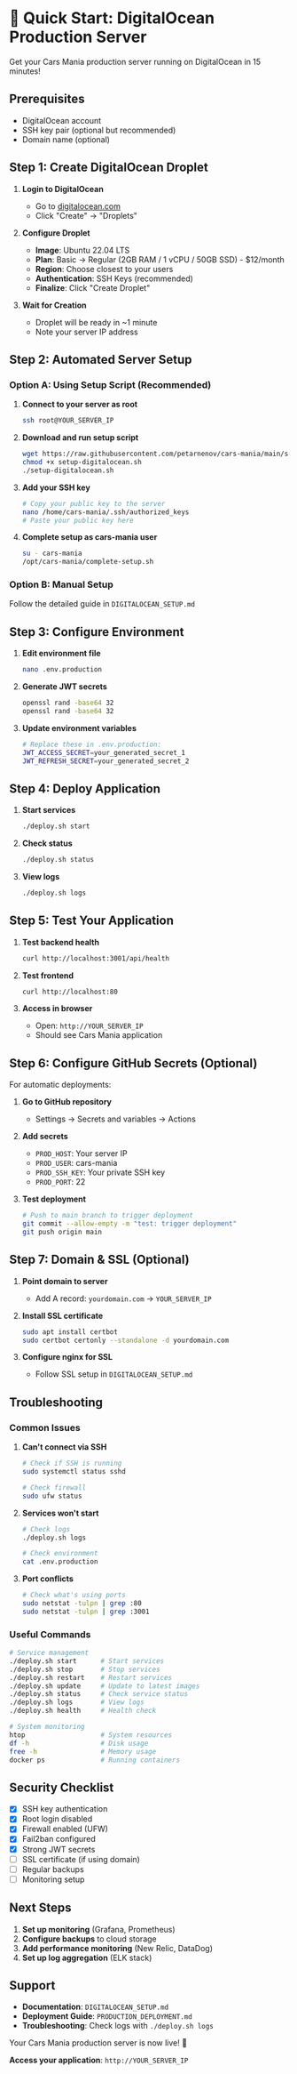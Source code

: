 # 🚀 Quick Start: DigitalOcean Production Server

Get your Cars Mania production server running on DigitalOcean in 15 minutes!

## Prerequisites

- DigitalOcean account
- SSH key pair (optional but recommended)
- Domain name (optional)

## Step 1: Create DigitalOcean Droplet

1. **Login to DigitalOcean**
   - Go to [digitalocean.com](https://digitalocean.com)
   - Click "Create" → "Droplets"

2. **Configure Droplet**
   - **Image**: Ubuntu 22.04 LTS
   - **Plan**: Basic → Regular (2GB RAM / 1 vCPU / 50GB SSD) - $12/month
   - **Region**: Choose closest to your users
   - **Authentication**: SSH Keys (recommended)
   - **Finalize**: Click "Create Droplet"

3. **Wait for Creation**
   - Droplet will be ready in ~1 minute
   - Note your server IP address

## Step 2: Automated Server Setup

### Option A: Using Setup Script (Recommended)

1. **Connect to your server as root**

   ```bash
   ssh root@YOUR_SERVER_IP
   ```

2. **Download and run setup script**

   ```bash
   wget https://raw.githubusercontent.com/petarnenov/cars-mania/main/scripts/setup-digitalocean.sh
   chmod +x setup-digitalocean.sh
   ./setup-digitalocean.sh
   ```

3. **Add your SSH key**

   ```bash
   # Copy your public key to the server
   nano /home/cars-mania/.ssh/authorized_keys
   # Paste your public key here
   ```

4. **Complete setup as cars-mania user**

   ```bash
   su - cars-mania
   /opt/cars-mania/complete-setup.sh
   ```

### Option B: Manual Setup

Follow the detailed guide in `DIGITALOCEAN_SETUP.md`

## Step 3: Configure Environment

1. **Edit environment file**

   ```bash
   nano .env.production
   ```

2. **Generate JWT secrets**

   ```bash
   openssl rand -base64 32
   openssl rand -base64 32
   ```

3. **Update environment variables**

   ```bash
   # Replace these in .env.production:
   JWT_ACCESS_SECRET=your_generated_secret_1
   JWT_REFRESH_SECRET=your_generated_secret_2
   ```

## Step 4: Deploy Application

1. **Start services**

   ```bash
   ./deploy.sh start
   ```

2. **Check status**

   ```bash
   ./deploy.sh status
   ```

3. **View logs**

   ```bash
   ./deploy.sh logs
   ```

## Step 5: Test Your Application

1. **Test backend health**

   ```bash
   curl http://localhost:3001/api/health
   ```

2. **Test frontend**

   ```bash
   curl http://localhost:80
   ```

3. **Access in browser**
   - Open: `http://YOUR_SERVER_IP`
   - Should see Cars Mania application

## Step 6: Configure GitHub Secrets (Optional)

For automatic deployments:

1. **Go to GitHub repository**
   - Settings → Secrets and variables → Actions

2. **Add secrets**
   - `PROD_HOST`: Your server IP
   - `PROD_USER`: cars-mania
   - `PROD_SSH_KEY`: Your private SSH key
   - `PROD_PORT`: 22

3. **Test deployment**

   ```bash
   # Push to main branch to trigger deployment
   git commit --allow-empty -m "test: trigger deployment"
   git push origin main
   ```

## Step 7: Domain & SSL (Optional)

1. **Point domain to server**
   - Add A record: `yourdomain.com` → `YOUR_SERVER_IP`

2. **Install SSL certificate**

   ```bash
   sudo apt install certbot
   sudo certbot certonly --standalone -d yourdomain.com
   ```

3. **Configure nginx for SSL**
   - Follow SSL setup in `DIGITALOCEAN_SETUP.md`

## Troubleshooting

### Common Issues

1. **Can't connect via SSH**

   ```bash
   # Check if SSH is running
   sudo systemctl status sshd
   
   # Check firewall
   sudo ufw status
   ```

2. **Services won't start**

   ```bash
   # Check logs
   ./deploy.sh logs
   
   # Check environment
   cat .env.production
   ```

3. **Port conflicts**

   ```bash
   # Check what's using ports
   sudo netstat -tulpn | grep :80
   sudo netstat -tulpn | grep :3001
   ```

### Useful Commands

```bash
# Service management
./deploy.sh start      # Start services
./deploy.sh stop       # Stop services
./deploy.sh restart    # Restart services
./deploy.sh update     # Update to latest images
./deploy.sh status     # Check service status
./deploy.sh logs       # View logs
./deploy.sh health     # Health check

# System monitoring
htop                   # System resources
df -h                  # Disk usage
free -h                # Memory usage
docker ps              # Running containers
```

## Security Checklist

- [x] SSH key authentication
- [x] Root login disabled
- [x] Firewall enabled (UFW)
- [x] Fail2ban configured
- [x] Strong JWT secrets
- [ ] SSL certificate (if using domain)
- [ ] Regular backups
- [ ] Monitoring setup

## Next Steps

1. **Set up monitoring** (Grafana, Prometheus)
2. **Configure backups** to cloud storage
3. **Add performance monitoring** (New Relic, DataDog)
4. **Set up log aggregation** (ELK stack)

## Support

- **Documentation**: `DIGITALOCEAN_SETUP.md`
- **Deployment Guide**: `PRODUCTION_DEPLOYMENT.md`
- **Troubleshooting**: Check logs with `./deploy.sh logs`

Your Cars Mania production server is now live! 🎉

**Access your application**: `http://YOUR_SERVER_IP`
